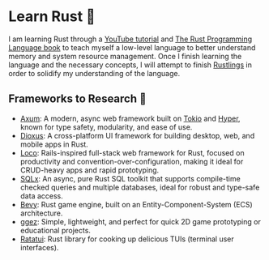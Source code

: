 # Learn Rust 🦀

I am learning Rust through a [YouTube tutorial](https://www.youtube.com/watch?v=wq56EAYZqGg&list=PLO5VPQH6OWdXR8NlZt0jRbC39W_IyzS-v) and [The Rust Programming Language book](https://doc.rust-lang.org/book/title-page.html) to teach myself a low-level language to better understand memory and system resource management.
Once I finish learning the language and the necessary concepts, I will attempt to finish [Rustlings](https://github.com/rust-lang/rustlings) in order to solidify my understanding of the language.

## Frameworks to Research 🦀

- [Axum](https://github.com/tokio-rs/axum): A modern, async web framework built on [Tokio](https://tokio.rs/) and [Hyper](https://hyper.rs/), known for type safety, modularity, and ease of use.
- [Dioxus](https://dioxuslabs.com/learn/0.6/): A cross-platform UI framework for building desktop, web, and mobile apps in Rust.
- [Loco](https://loco.rs/): Rails-inspired full-stack web framework for Rust, focused on productivity and convention-over-configuration, making it ideal for CRUD-heavy apps and rapid prototyping.
- [SQLx](https://github.com/launchbadge/sqlx): An async, pure Rust SQL toolkit that supports compile-time checked queries and multiple databases, ideal for robust and type-safe data access.
- [Bevy](https://bevy.org/): Rust game engine, built on an Entity-Component-System (ECS) architecture.
- [ggez](github.com/ggez/ggez): Simple, lightweight, and perfect for quick 2D game prototyping or educational projects.
- [Ratatui](https://ratatui.rs/): Rust library for cooking up delicious TUIs (terminal user interfaces).
